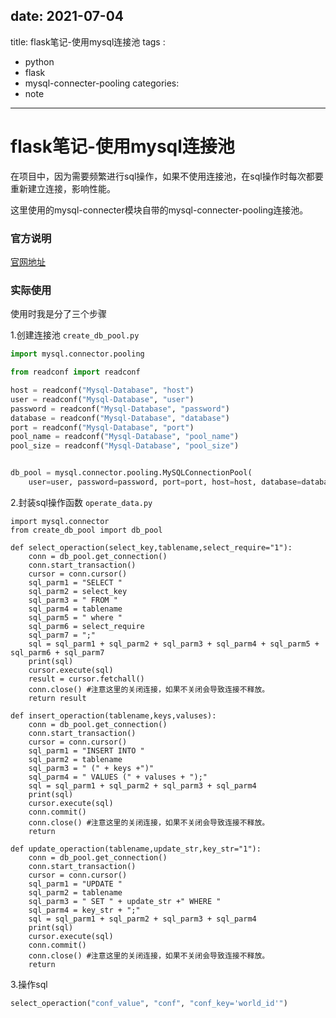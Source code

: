 
date: 2021-07-04
---
title: flask笔记-使用mysql连接池
tags :
 - python
 - flask
 - mysql-connecter-pooling
categories:
 - note
---

# flask笔记-使用mysql连接池

在项目中，因为需要频繁进行sql操作，如果不使用连接池，在sql操作时每次都要重新建立连接，影响性能。

这里使用的mysql-connecter模块自带的mysql-connecter-pooling连接池。

### 官方说明
[官网地址](https://dev.mysql.com/doc/connector-python/en/connector-python-connection-pooling.html)

### 实际使用
使用时我是分了三个步骤

1.创建连接池
`create_db_pool.py`
```python
import mysql.connector.pooling

from readconf import readconf

host = readconf("Mysql-Database", "host")
user = readconf("Mysql-Database", "user")
password = readconf("Mysql-Database", "password")
database = readconf("Mysql-Database", "database")
port = readconf("Mysql-Database", "port")
pool_name = readconf("Mysql-Database", "pool_name")
pool_size = readconf("Mysql-Database", "pool_size")


db_pool = mysql.connector.pooling.MySQLConnectionPool(
    user=user, password=password, port=port, host=host, database=database, pool_name=pool_name, pool_size=int(pool_size))
```

2.封装sql操作函数
`operate_data.py`
```python3
import mysql.connector
from create_db_pool import db_pool

def select_operaction(select_key,tablename,select_require="1"):
    conn = db_pool.get_connection()
    conn.start_transaction()
    cursor = conn.cursor()
    sql_parm1 = "SELECT "
    sql_parm2 = select_key
    sql_parm3 = " FROM "
    sql_parm4 = tablename
    sql_parm5 = " where "
    sql_parm6 = select_require
    sql_parm7 = ";"
    sql = sql_parm1 + sql_parm2 + sql_parm3 + sql_parm4 + sql_parm5 + sql_parm6 + sql_parm7
    print(sql)
    cursor.execute(sql)
    result = cursor.fetchall()
    conn.close() #注意这里的关闭连接，如果不关闭会导致连接不释放。
    return result

def insert_operaction(tablename,keys,valuses):
    conn = db_pool.get_connection()
    conn.start_transaction()
    cursor = conn.cursor()
    sql_parm1 = "INSERT INTO "
    sql_parm2 = tablename
    sql_parm3 = " (" + keys +")"
    sql_parm4 = " VALUES (" + valuses + ");"
    sql = sql_parm1 + sql_parm2 + sql_parm3 + sql_parm4
    print(sql)
    cursor.execute(sql)
    conn.commit()
    conn.close() #注意这里的关闭连接，如果不关闭会导致连接不释放。
    return

def update_operaction(tablename,update_str,key_str="1"):
    conn = db_pool.get_connection()
    conn.start_transaction()
    cursor = conn.cursor()
    sql_parm1 = "UPDATE "
    sql_parm2 = tablename
    sql_parm3 = " SET " + update_str +" WHERE "
    sql_parm4 = key_str + ";"
    sql = sql_parm1 + sql_parm2 + sql_parm3 + sql_parm4
    print(sql)
    cursor.execute(sql)
    conn.commit()
    conn.close() #注意这里的关闭连接，如果不关闭会导致连接不释放。
    return
```

3.操作sql
```python
select_operaction("conf_value", "conf", "conf_key='world_id'")
```